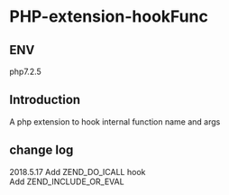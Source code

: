 # PHP-extension-hookFunc
## ENV
php7.2.5
## Introduction
A php extension to hook internal function name and args
## change log
2018.5.17 Add ZEND_DO_ICALL hook  
          Add ZEND_INCLUDE_OR_EVAL
